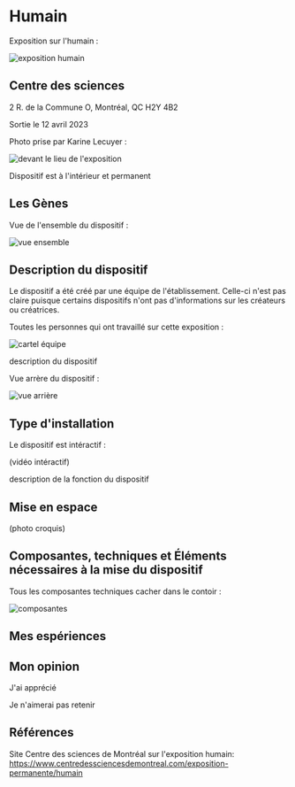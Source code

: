# Humain

Exposition sur l'humain :

![exposition humain](https://user-images.githubusercontent.com/112190488/236267407-49a602f9-2e2f-47e3-b749-3f71a47a7d8e.png)

## Centre des sciences

2 R. de la Commune O, Montréal, QC H2Y 4B2

Sortie le 12 avril 2023

Photo prise par Karine Lecuyer :

![devant le lieu de l'exposition](https://user-images.githubusercontent.com/112190488/235737005-d9edfba0-a985-4c01-8c76-a6894991f98b.png)

Dispositif est à l'intérieur et permanent 

## Les Gènes

Vue de l'ensemble du dispositif :

![vue ensemble](https://user-images.githubusercontent.com/112190488/236269386-b7ccacc3-920a-40ac-9968-86f765465b0f.png)

## Description du dispositif

Le dispositif a été créé par une équipe de l'établissement. Celle-ci n'est pas claire puisque certains dispositifs n'ont pas d'informations sur les créateurs ou créatrices. 

Toutes les personnes qui ont travaillé sur cette exposition :

![cartel équipe](https://user-images.githubusercontent.com/112190488/236269237-b33b8274-ced9-489f-9d8c-38febca86f67.png)

description du dispositif

Vue arrère du dispositif :

![vue arrière](https://user-images.githubusercontent.com/112190488/236269321-5ce05c74-41c6-4149-94c1-08fd0ee6bd79.png)
 
##  Type d'installation

Le dispositif est intéractif :

(vidéo intéractif)

description de la fonction du dispositif

##  Mise en espace

(photo croquis)

## Composantes, techniques et Éléments nécessaires à la mise du dispositif

Tous les composantes techniques cacher dans le contoir :

![composantes](https://user-images.githubusercontent.com/112190488/236269595-8c5d607f-2f80-4440-a097-6f2e96f153cb.png)

## Mes espériences

## Mon opinion

J'ai apprécié

Je n'aimerai pas retenir 

## Références

Site Centre des sciences de Montréal sur l'exposition humain: https://www.centredessciencesdemontreal.com/exposition-permanente/humain
